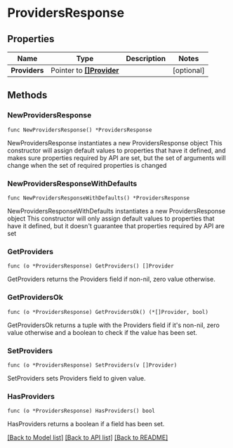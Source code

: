 # ProvidersResponse

## Properties

Name | Type | Description | Notes
------------ | ------------- | ------------- | -------------
**Providers** | Pointer to [**[]Provider**](Provider.md) |  | [optional] 

## Methods

### NewProvidersResponse

`func NewProvidersResponse() *ProvidersResponse`

NewProvidersResponse instantiates a new ProvidersResponse object
This constructor will assign default values to properties that have it defined,
and makes sure properties required by API are set, but the set of arguments
will change when the set of required properties is changed

### NewProvidersResponseWithDefaults

`func NewProvidersResponseWithDefaults() *ProvidersResponse`

NewProvidersResponseWithDefaults instantiates a new ProvidersResponse object
This constructor will only assign default values to properties that have it defined,
but it doesn't guarantee that properties required by API are set

### GetProviders

`func (o *ProvidersResponse) GetProviders() []Provider`

GetProviders returns the Providers field if non-nil, zero value otherwise.

### GetProvidersOk

`func (o *ProvidersResponse) GetProvidersOk() (*[]Provider, bool)`

GetProvidersOk returns a tuple with the Providers field if it's non-nil, zero value otherwise
and a boolean to check if the value has been set.

### SetProviders

`func (o *ProvidersResponse) SetProviders(v []Provider)`

SetProviders sets Providers field to given value.

### HasProviders

`func (o *ProvidersResponse) HasProviders() bool`

HasProviders returns a boolean if a field has been set.


[[Back to Model list]](../README.md#documentation-for-models) [[Back to API list]](../README.md#documentation-for-api-endpoints) [[Back to README]](../README.md)


